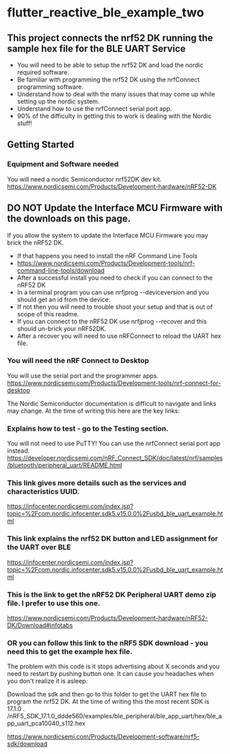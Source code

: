 # flutter_reactive_ble_example_two
## This project connects the nrf52 DK running the sample hex file for the BLE UART Service
- You will need to be able to setup the nrf52 DK and load the nordic required software.
- Be familiar with programming the nrf52 DK using the nrfConnect programming software.
- Understand how to deal with the many issues that may come up while setting up the nordic system.
- Understand how to use the nrfConnect serial port app.
- 90% of the difficulty in getting this to work is dealing with the Nordic stuff!

## Getting Started
### Equipment and Software needed 
You will need a nordic Semiconductor nrf52DK dev kit.
https://www.nordicsemi.com/Products/Development-hardware/nRF52-DK
## DO NOT Update the Interface MCU Firmware with the downloads on this page. 
If you allow the system to update the Interface MCU Firmware you may brick the nRF52 DK.
- If that happens you need to install the nRF Command Line Tools
- https://www.nordicsemi.com/Products/Development-tools/nrf-command-line-tools/download
- After a successful install you need to check if you can connect to the nRF52 DK
- In a terminal program you can use nrfjprog --deviceversion and you should get an id from the device.
- If not then you will need to trouble shoot your setup and that is out of scope of this readme.
- If you can connect to the nRF52 DK use nrfjprog --recover and this should un-brick your nRF52DK.
- After a recover you will need to use nRFConnect to reload the UART hex file.

### You will need the nRF Connect to Desktop
You will use the serial port and the programmer apps.
https://www.nordicsemi.com/Products/Development-tools/nrf-connect-for-desktop

The Nordic Semiconductor documentation is difficult to navigate and links may change.
At the time of writing this here are the key links:
### Explains how to test - go to the Testing section.
 You will not need to use PuTTY! You can use the nrfConnect serial port app instead.
https://developer.nordicsemi.com/nRF_Connect_SDK/doc/latest/nrf/samples/bluetooth/peripheral_uart/README.html

### This link gives more details such as the services and characteristics UUID.
https://infocenter.nordicsemi.com/index.jsp?topic=%2Fcom.nordic.infocenter.sdk5.v15.0.0%2Fusbd_ble_uart_example.html

### This link explains the nrf52 DK button and LED assignment for the UART over BLE
https://infocenter.nordicsemi.com/index.jsp?topic=%2Fcom.nordic.infocenter.sdk5.v15.0.0%2Fusbd_ble_uart_example.html

### This is the link to get the nRF52 DK Peripheral UART demo zip file. I prefer to use this one.
https://www.nordicsemi.com/Products/Development-hardware/nRF52-DK/Download#infotabs

### OR you can follow this link to the nRF5 SDK download - you need this to get the example hex file.
The problem with this code is it stops advertising about X seconds and you need to restart by
pushing button one. It can cause you headaches when you don't realize it is asleep. 

Download the sdk and then go to this folder to get the UART hex file to program the nrf52 DK.
At the time of writing this the most recent SDK is 17.1.0 .
/nRF5_SDK_17.1.0_ddde560/examples/ble_peripheral/ble_app_uart/hex/ble_app_uart_pca10040_s112.hex

https://www.nordicsemi.com/Products/Development-software/nrf5-sdk/download
